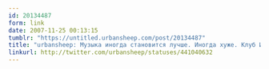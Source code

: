 ```yaml
---
id: 20134487
form: link
date: 2007-11-25 00:13:15
tumblr: "https://untitled.urbansheep.com/post/20134487"
title: "urbansheep: Музыка иногда становится лучше. Иногда хуже. Клуб Икра заслужил три балла, промоутеры - честный кол. Больше никогда."
linkurl: http://twitter.com/urbansheep/statuses/441040632
---
```


